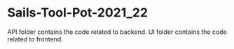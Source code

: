 # Sails-Tool-Pot-2021_22
API folder contains the code related to backend.
UI folder contains the code related to frontend.
